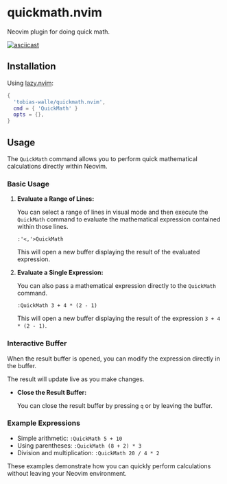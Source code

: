 # quickmath.nvim

Neovim plugin for doing quick math.

[![asciicast](https://asciinema.org/a/vkC281dfyRUiEu7EP4auRH40k.svg)](https://asciinema.org/a/vkC281dfyRUiEu7EP4auRH40k)

## Installation

Using [lazy.nvim](https://lazy.folke.io/):

```lua
{
  'tobias-walle/quickmath.nvim',
  cmd = { 'QuickMath' }
  opts = {},
}
```

## Usage

The `QuickMath` command allows you to perform quick mathematical calculations directly within Neovim.

### Basic Usage

1. **Evaluate a Range of Lines:**

   You can select a range of lines in visual mode and then execute the `QuickMath` command to evaluate the mathematical expression contained within those lines.

   ```vim
   :'<,'>QuickMath
   ```

   This will open a new buffer displaying the result of the evaluated expression.

2. **Evaluate a Single Expression:**

   You can also pass a mathematical expression directly to the `QuickMath` command.

   ```vim
   :QuickMath 3 + 4 * (2 - 1)
   ```

   This will open a new buffer displaying the result of the expression `3 + 4 * (2 - 1)`.

### Interactive Buffer

When the result buffer is opened, you can modify the expression directly in the buffer.

The result will update live as you make changes.

- **Close the Result Buffer:**

  You can close the result buffer by pressing `q` or by leaving the buffer.

### Example Expressions

- Simple arithmetic: `:QuickMath 5 + 10`
- Using parentheses: `:QuickMath (8 + 2) * 3`
- Division and multiplication: `:QuickMath 20 / 4 * 2`

These examples demonstrate how you can quickly perform calculations without leaving your Neovim environment.
